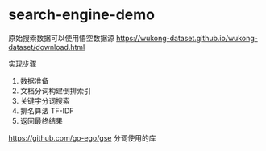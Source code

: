 # search-engine-demo

原始搜索数据可以使用悟空数据源 https://wukong-dataset.github.io/wukong-dataset/download.html

实现步骤

1. 数据准备
2. 文档分词构建倒排索引
3. 关键字分词搜索
4. 排名算法 TF-IDF
5. 返回最终结果

https://github.com/go-ego/gse 分词使用的库
